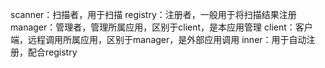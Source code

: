 scanner：扫描者，用于扫描
registry：注册者，一般用于将扫描结果注册
manager：管理者，管理所属应用，区别于client，是本应用管理
client：客户端，远程调用所属应用，区别于manager，是外部应用调用
inner：用于自动注册，配合registry